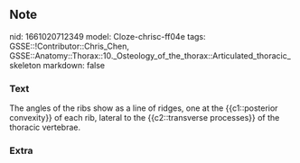 ## Note
nid: 1661020712349
model: Cloze-chrisc-ff04e
tags: GSSE::!Contributor::Chris_Chen, GSSE::Anatomy::Thorax::10._Osteology_of_the_thorax::Articulated_thoracic_skeleton
markdown: false

### Text
<div class='toggle'>
  The angles of the ribs show as a line of ridges, one at the
  {{c1::posterior convexity}} of each rib, lateral to the
  {{c2::transverse processes}} of the thoracic vertebrae.
</div>

### Extra

